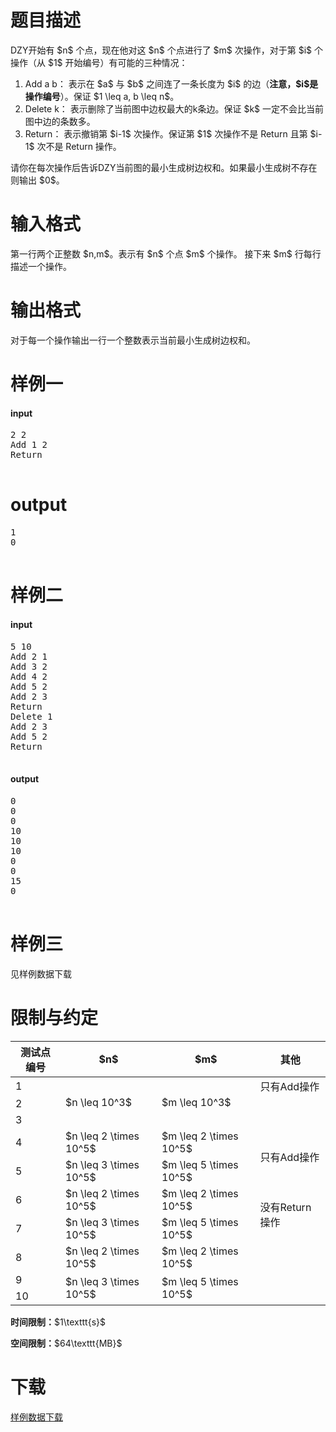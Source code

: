 # 题目描述

<p>DZY开始有 $n$ 个点，现在他对这 $n$ 个点进行了 $m$ 次操作，对于第 $i$ 个操作（从 $1$ 开始编号）有可能的三种情况：</p>
<ol><li>Add a b： 表示在 $a$ 与 $b$ 之间连了一条长度为 $i$ 的边（<strong>注意，$i$是操作编号</strong>）。保证 $1 \leq a, b \leq n$。</li>
<li>Delete k： 表示删除了当前图中边权最大的k条边。保证 $k$ 一定不会比当前图中边的条数多。</li>
<li>Return： 表示撤销第 $i-1$ 次操作。保证第 $1$ 次操作不是 Return 且第 $i-1$ 次不是 Return 操作。</li>
</ol><p>请你在每次操作后告诉DZY当前图的最小生成树边权和。如果最小生成树不存在则输出 $0$。</p>

# 输入格式


<p>第一行两个正整数 $n,m$。表示有 $n$ 个点 $m$ 个操作。
接下来 $m$ 行每行描述一个操作。</p>

# 输出格式


<p>对于每一个操作输出一行一个整数表示当前最小生成树边权和。</p>

# 样例一


<h4>input</h4>
<pre>2 2
Add 1 2
Return

</pre>


# output


<pre>1
0

</pre>


# 样例二


<h4>input</h4>
<pre>5 10
Add 2 1
Add 3 2
Add 4 2
Add 5 2
Add 2 3
Return
Delete 1
Add 2 3
Add 5 2
Return

</pre>

<h4>output</h4>
<pre>0
0
0
10
10
10
0
0
15
0

</pre>


# 样例三


<p>见样例数据下载</p>

# 限制与约定


<div class="table-responsive">
<table class="table table-bordered table-text-center table-vertical-middle"><thead><tr><th>测试点编号</th>
<th>$n$</th>
<th>$m$</th>
<th>其他</th>
</tr></thead><tbody><tr><td>1</td><td rowspan="3">$n \leq 10^3$</td><td rowspan="3">$m \leq 10^3$</td><td>只有Add操作</td></tr><tr><td>2</td><td></td></tr><tr><td>3</td><td></td></tr><tr><td>4</td><td>$n \leq 2 \times 10^5$</td><td>$m \leq 2 \times 10^5$</td><td rowspan="2">只有Add操作</td></tr><tr><td>5</td><td>$n \leq 3 \times 10^5$</td><td>$m \leq 5 \times 10^5$</td></tr><tr><td>6</td><td>$n \leq 2 \times 10^5$</td><td>$m \leq 2 \times 10^5$</td><td rowspan="2">没有Return操作</td></tr><tr><td>7</td><td>$n \leq 3 \times 10^5$</td><td>$m \leq 5 \times 10^5$</td></tr><tr><td>8</td><td>$n \leq 2 \times 10^5$</td><td>$m \leq 2 \times 10^5$</td><td></td></tr><tr><td>9</td><td rowspan="2">$n \leq 3 \times 10^5$</td><td rowspan="2">$m \leq 5 \times 10^5$</td><td></td></tr><tr><td>10</td><td></td></tr></tbody></table></div>

<p><strong>时间限制：</strong>$1\texttt{s}$</p>
<p><strong>空间限制：</strong>$64\texttt{MB}$</p>

# 下载


<p><a href="/download.php?type=problem&amp;id=14">样例数据下载</a></p>
